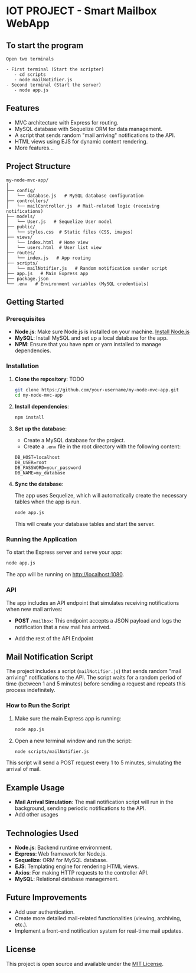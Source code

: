# IOT PROJECT - Smart Mailbox WebApp

## To start the program

```
Open two terminals

- First terminal (Start the scripter)
   - cd scripts
   - node mailNotifier.js
- Second terminal (Start the server)
   - node app.js
```

## Features

- MVC architecture with Express for routing.
- MySQL database with Sequelize ORM for data management.
- A script that sends random "mail arriving" notifications to the API.
- HTML views using EJS for dynamic content rendering.
- More features...

## Project Structure

```
my-node-mvc-app/
│
├── config/
│   └── database.js   # MySQL database configuration
├── controllers/
│   └── mailController.js  # Mail-related logic (receiving notifications)
├── models/
│   └── User.js   # Sequelize User model
├── public/
│   └── styles.css  # Static files (CSS, images)
├── views/
│   └── index.html  # Home view
│   └── users.html  # User list view
├── routes/
│   └── index.js   # App routing
├── scripts/
│   └── mailNotifier.js   # Random notification sender script
├── app.js   # Main Express app
├── package.json
└── .env   # Environment variables (MySQL credentials)
```

## Getting Started

### Prerequisites

- **Node.js**: Make sure Node.js is installed on your machine. [Install Node.js](https://nodejs.org/)
- **MySQL**: Install MySQL and set up a local database for the app.
- **NPM**: Ensure that you have npm or yarn installed to manage dependencies.

### Installation


1. **Clone the repository**: TODO

   ```bash
   git clone https://github.com/your-username/my-node-mvc-app.git
   cd my-node-mvc-app
   ```

2. **Install dependencies**:

   ```bash
   npm install
   ```

3. **Set up the database**:
   - Create a MySQL database for the project.
   - Create a `.env` file in the root directory with the following content:

   ```
   DB_HOST=localhost
   DB_USER=root
   DB_PASSWORD=your_password
   DB_NAME=my_database
   ```

4. **Sync the database**:

   The app uses Sequelize, which will automatically create the necessary tables when the app is run.

   ```bash
   node app.js
   ```

   This will create your database tables and start the server.

### Running the Application

To start the Express server and serve your app:

```bash
node app.js
```

The app will be running on [http://localhost:1080](http://localhost:1080).

### API

The app includes an API endpoint that simulates receiving notifications when new mail arrives:

- **POST** `/mailbox`: This endpoint accepts a JSON payload and logs the notification that a new mail has arrived.

- Add the rest of the API Endpoint

## Mail Notification Script

The project includes a script (`mailNotifier.js`) that sends random "mail arriving" notifications to the API. The script waits for a random period of time (between 1 and 5 minutes) before sending a request and repeats this process indefinitely.

### How to Run the Script

1. Make sure the main Express app is running:

   ```bash
   node app.js
   ```

2. Open a new terminal window and run the script:

   ```bash
   node scripts/mailNotifier.js
   ```

This script will send a POST request every 1 to 5 minutes, simulating the arrival of mail.

## Example Usage

- **Mail Arrival Simulation**: The mail notification script will run in the background, sending periodic notifications to the API.
- Add other usages

## Technologies Used

- **Node.js**: Backend runtime environment.
- **Express**: Web framework for Node.js.
- **Sequelize**: ORM for MySQL database.
- **EJS**: Templating engine for rendering HTML views.
- **Axios**: For making HTTP requests to the controller API.
- **MySQL**: Relational database management.

## Future Improvements

- Add user authentication.
- Create more detailed mail-related functionalities (viewing, archiving, etc.).
- Implement a front-end notification system for real-time mail updates.

## License

This project is open source and available under the [MIT License](LICENSE).
